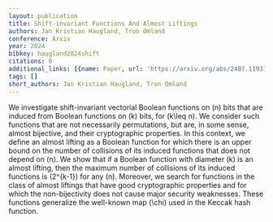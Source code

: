 ```yaml
---
layout: publication
title: Shift-invariant Functions And Almost Liftings
authors: Jan Kristian Haugland, Tron Omland
conference: Arxiv
year: 2024
bibkey: haugland2024shift
citations: 0
additional_links: [{name: Paper, url: 'https://arxiv.org/abs/2407.11931'}]
tags: []
short_authors: Jan Kristian Haugland, Tron Omland
---
```

We investigate shift-invariant vectorial Boolean functions on \(n\) bits that
are induced from Boolean functions on \(k\) bits, for \(k\leq n\). We consider such
functions that are not necessarily permutations, but are, in some sense, almost
bijective, and their cryptographic properties. In this context, we define an
almost lifting as a Boolean function for which there is an upper bound on the
number of collisions of its induced functions that does not depend on \(n\). We
show that if a Boolean function with diameter \(k\) is an almost lifting, then
the maximum number of collisions of its induced functions is \(2^\{k-1\}\) for any
\(n\). Moreover, we search for functions in the class of almost liftings that
have good cryptographic properties and for which the non-bijectivity does not
cause major security weaknesses. These functions generalize the well-known map
\(\chi\) used in the Keccak hash function.